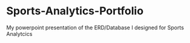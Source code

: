 # Sports-Analytics-Portfolio
My powerpoint presentation of the ERD/Database I designed for Sports Analytcics
